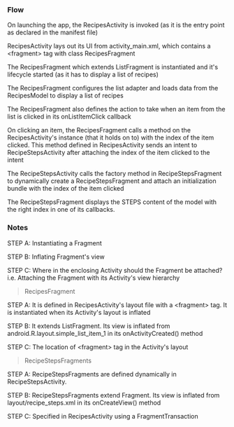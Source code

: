 ### Flow

On launching the app, the RecipesActivity is invoked (as it is the entry point as declared in the manifest file)

RecipesActivity lays out its UI from activity_main.xml, which contains a \<fragment\> tag with class RecipesFragment

The RecipesFragment which extends ListFragment is instantiated and it's lifecycle started
(as it has to display a list of recipes)

The RecipesFragment configures the list adapter and loads data from the RecipesModel to display a list of recipes

The RecipesFragment also defines the action to take when an item from the list is clicked in its
 onListItemClick callback

On clicking an item, the RecipesFragment calls a method on the RecipesActivity's instance (that it holds on to) with the
index of the item clicked. This method defined in RecipesActivity sends an intent to RecipeStepsActivity after
attaching the index of the item clicked to the intent

The RecipeStepsActivity calls the factory method in RecipeStepsFragment to dynamically create a RecipeStepsFragment
and attach an initialization bundle with the index of the item clicked

The RecipeStepsFragment displays the STEPS content of the model with the right index in one of its callbacks.

### Notes

STEP A: Instantiating a Fragment

STEP B: Inflating Fragment's view

STEP C: Where in the enclosing Activity should the Fragment be attached? i.e. Attaching the Fragment with its Activity's view hierarchy

> RecipesFragment

STEP A:
It is defined in RecipesActivity's layout file with a \<fragment\> tag.
It is instantiated when its Activity's layout is inflated

STEP B:
It extends ListFragment.
Its view is inflated from android.R.layout.simple_list_item_1 in its onActivityCreated() method

STEP C:
The location of \<fragment\> tag in the Activity's layout


> RecipeStepsFragments

STEP A:
RecipeStepsFragments are defined dynamically in RecipeStepsActivity.

STEP B:
RecipeStepsFragments extend Fragment.
Its view is inflated from layout/recipe_steps.xml in its onCreateView() method

STEP C:
Specified in RecipesActivity using a FragmentTransaction
